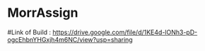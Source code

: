 # MorrAssign
#Link of Build : https://drive.google.com/file/d/1KE4d-lONh3-pD-ogcEhbnYHGxjh4m6NC/view?usp=sharing

